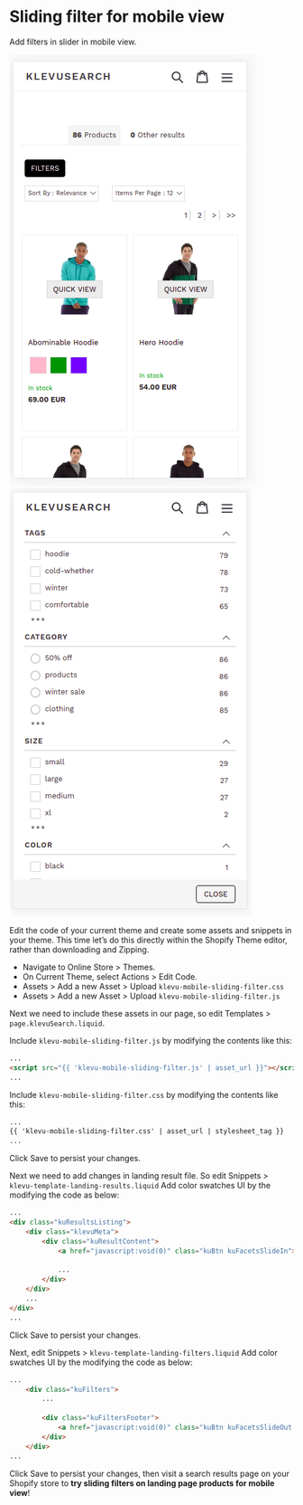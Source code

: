 # Sliding filter for mobile view

Add filters in slider in mobile view.

![mobile-filter-slider closed](/tutorial/shopify/klevu-mobile-sliding-filter/images/image001.png)
![mobile-filter-slider opened](/tutorial/shopify/klevu-mobile-sliding-filter/images/image002.png)

Edit the code of your current theme and create some assets and snippets in your theme.
This time let’s do this directly within the Shopify Theme editor, rather than downloading and Zipping.

- Navigate to Online Store > Themes.
- On Current Theme, select Actions > Edit Code.
- Assets > Add a new Asset > Upload `klevu-mobile-sliding-filter.css`
- Assets > Add a new Asset > Upload `klevu-mobile-sliding-filter.js`

Next we need to include these assets in our page,
so edit Templates > `page.klevuSearch.liquid`.

Include `klevu-mobile-sliding-filter.js` by modifying the contents like this:

```html
...
<script src="{{ 'klevu-mobile-sliding-filter.js' | asset_url }}"></script>
...
```

Include `klevu-mobile-sliding-filter.css` by modifying the contents like this:

```html
...
{{ 'klevu-mobile-sliding-filter.css' | asset_url | stylesheet_tag }}
...
```

Click Save to persist your changes.

Next we need to add changes in landing result file.
So edit Snippets > `klevu-template-landing-results.liquid`
Add color swatches UI by the modifying the code as below:

```html
...
<div class="kuResultsListing">
    <div class="klevuMeta">
        <div class="kuResultContent">            
            <a href="javascript:void(0)" class="kuBtn kuFacetsSlideIn"><%=helper.translate("Filters")%></a>

            ...
        </div>
    </div>
    ...
</div>
...
```

Click Save to persist your changes.

Next, edit Snippets > `klevu-template-landing-filters.liquid`
Add color swatches UI by the modifying the code as below:

```html
...
    <div class="kuFilters">
        ...

        <div class="kuFiltersFooter">
            <a href="javascript:void(0)" class="kuBtn kuFacetsSlideOut kuMobileFilterCloseBtn"><%=helper.translate("Close")%></a>
  		</div>
    </div>
...
```

Click Save to persist your changes,
then visit a search results page on your Shopify store to **try sliding filters on landing page products for mobile view**!
